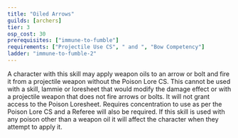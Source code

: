 ```yaml
---
title: "Oiled Arrows"
guilds: [archers]
tier: 3
osp_cost: 30
prerequisites: ["immune-to-fumble"]
requirements: ["Projectile Use CS", " and ", "Bow Competency"]
ladder: "immune-to-fumble-2"
---
```

A character with this skill may apply weapon oils to an arrow or bolt and fire it from a projectile weapon without the Poison Lore CS. This cannot be used with a skill, lammie or loresheet that would modify the damage effect or with a projectile weapon that does not fire arrows or bolts. It will not grant access to the Poison Loresheet. Requires concentration to use as per the Poison Lore CS and a Referee will also be required. If this skill is used with any poison other than a weapon oil it will affect the character when they attempt to apply it.